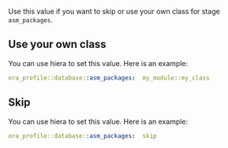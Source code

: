 Use this value if you want to skip or use your own class for stage `asm_packages`.

## Use your own class

You can use hiera to set this value. Here is an example:

```yaml
ora_profile::database::asm_packages:  my_module::my_class
```

## Skip

You can use hiera to set this value. Here is an example:

```yaml
ora_profile::database::asm_packages:  skip
```
